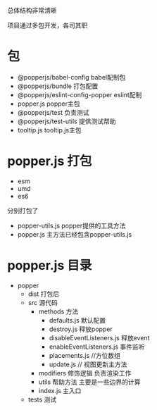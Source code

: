 总体结构非常清晰

项目通过多包开发，各司其职

# 包

  * @popperjs/babel-config  babel配制包
  * @popperjs/bundle 打包配置
  * @popperjs/eslint-config-popper eslint配制
  * popper.js popper主包
  * @popperjs/test 负责测试
  * @popperjs/test-utils 提供测试帮助
  * tooltip.js tooltip.js主包

# popper.js 打包

* esm
* umd
* es6

分别打包了
* popper-utils.js popper提供的工具方法
* popper.js 主方法已经包含popper-utils.js

# popper.js 目录

* popper
  * dist 打包后
  * src 源代码
    * methods 方法
      * defaults.js 默认配置
      * destroy.js 释放popper
      * disableEventListeners.js 释放event
      * enableEventListeners.js 事件监听
      * placements.js //方位数组
      * update.js // 视图更新主方法
    * modifiers 修饰逻辑 负责渲染工作
    * utils 帮助方法 主要是一些边界的计算
    * index.js 主入口
  * tests 测试
